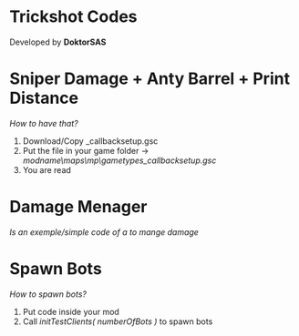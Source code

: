 # Trickshot Codes
Developed by **DoktorSAS**
# Sniper Damage + Anty Barrel + Print Distance
*How to have that?*
1. Download/Copy _callbacksetup.gsc
2. Put the file in your game folder -> *modname\maps\mp\gametypes\_callbacksetup.gsc*
3. You are read
# Damage Menager
*Is an exemple/simple code of a to mange damage*
# Spawn Bots
*How to spawn bots?*
1. Put code inside your mod
2. Call *initTestClients( numberOfBots )* to spawn bots
